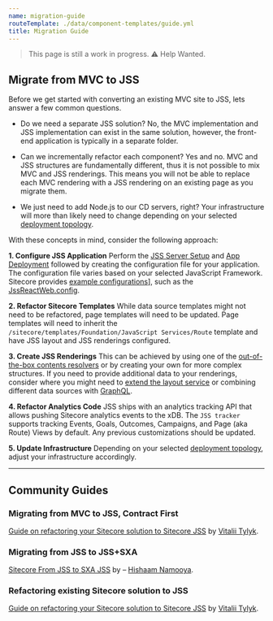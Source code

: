 ```yaml
---
name: migration-guide
routeTemplate: ./data/component-templates/guide.yml
title: Migration Guide
---
```


> This page is still a work in progress. ⚠️ Help Wanted.

## Migrate from MVC to JSS
Before we get started with converting an existing MVC site to JSS, lets answer a few common questions.
- Do we need a separate JSS solution?
No, the MVC implementation and JSS implementation can exist in the same solution, however, the front-end application is typically in a separate folder.

- Can we incrementally refactor each component?
Yes and no. MVC and JSS structures are fundamentally different, thus it is not possible to mix MVC and JSS renderings. This means you will not be able to replace each MVC rendering with a JSS rendering on an existing page as you migrate them.

- We just need to add Node.js to our CD servers, right?
Your infrastructure will more than likely need to change depending on your selected [deployment topology](/docs/techniques/devops#choosing-a-deployment-topology).

With these concepts in mind, consider the following approach:

**1. Configure JSS Application**
Perform the [JSS Server Setup](/docs/getting-started/jss-server-install) and [App Deployment](/docs/getting-started/app-deployment) followed by creating the configuration file for your application. The configuration file varies based on your selected JavaScript Framework. Sitecore provides [example configurations](https://github.com/Sitecore/jss/tree/master/samples)], such as the [JssReactWeb.config](https://github.com/Sitecore/jss/blob/master/samples/react/sitecore/config/JssReactWeb.config).

**2. Refactor Sitecore Templates**
While data source templates might not need to be refactored, page templates will need to be updated. Page templates will need to inherit the `/sitecore/templates/Foundation/JavaScript Services/Route` template and have JSS layout and JSS renderings configured.

**3. Create JSS Renderings**
This can be achieved by using one of the [out-of-the-box contents resolvers](/docs/techniques/extending-layout-service/layoutservice-rendering-contents#choose-or-configure-a-builtin-rendering-contents-resolver) or by creating your own for more complex structures. If you need to provide additional data to your renderings, consider where you might need to [extend the layout service](/docs/techniques/extending-layout-service/layoutservice-extending-context) or combining different data sources with [GraphQL](/docs/fundamentals/services/graphql).

**4. Refactor Analytics Code**
JSS ships with an analytics tracking API that allows pushing Sitecore analytics events to the xDB. The `JSS tracker` supports tracking Events, Goals, Outcomes, Campaigns, and Page (aka Route) Views by default. Any previous customizations should be updated.

**5. Update Infrastructure**
Depending on your selected [deployment topology](/docs/techniques/devops#choosing-a-deployment-topology), adjust your infrastructure accordingly.

---

## Community Guides

### Migrating from MVC to JSS, Contract First
[Guide on refactoring your Sitecore solution to Sitecore JSS](https://blog.vitaliitylyk.com/guide-on-refactoring-your-sitecore-solution-to-sitecore-jss/) by [Vitalii Tylyk](https://twitter.com/vitalii_tylyk).

### Migrating from JSS to JSS+SXA
[Sitecore From JSS to SXA JSS](https://hishaamn.wordpress.com/2019/09/03/sitecore-from-jss-to-sxa-jss/) by – [Hishaam Namooya](https://twitter.com/n_hishaam).


### Refactoring existing Sitecore solution to JSS
[Guide on refactoring your Sitecore solution to Sitecore JSS](https://blog.vitaliitylyk.com/guide-on-refactoring-your-sitecore-solution-to-sitecore-jss/) by [Vitalii Tylyk](https://twitter.com/vitalii_tylyk).
